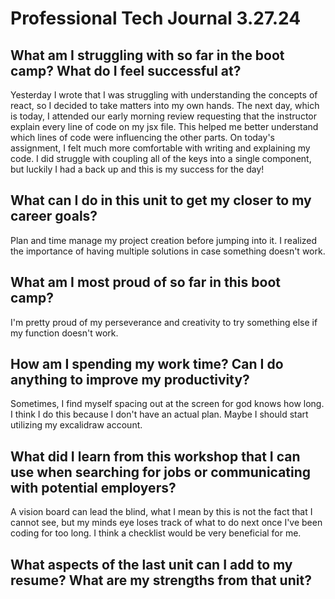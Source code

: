 # Professional Tech Journal 3.27.24

## What am I struggling with so far in the boot camp? What do I feel successful at?
  Yesterday I wrote that I was struggling with understanding the concepts of react, so I decided to take matters into my own hands. The next day, which is today, I attended our early morning review requesting that the instructor explain every line of code on my jsx file. This helped me better understand which lines of code were influencing the other parts. On today's assignment, I felt much more comfortable with writing and explaining my code. I did struggle with coupling all of the keys into a single component, but luckily I had a back up and this is my success for the day!
## What can I do in this unit to get my closer to my career goals?  
  Plan and time manage my project creation before jumping into it. I realized the importance of having multiple solutions in case something doesn't work.
## What am I most proud of so far in this boot camp?
  I'm pretty proud of my perseverance and creativity to try something else if my function doesn't work.
## How am I spending my work time? Can I do anything to improve my productivity?
  Sometimes, I find myself spacing out at the screen for god knows how long. I think I do this because I don't have an actual plan. Maybe I should start utilizing my excalidraw account.
## What did I learn from this workshop that I can use when searching for jobs or communicating with potential employers?
  A vision board can lead the blind, what I mean by this is not the fact that I cannot see, but my minds eye loses track of what to do next once I've been coding for too long. I think a checklist would be very beneficial for me.
## What aspects of the last unit can I add to my resume? What are my strengths from that unit?
